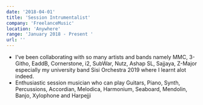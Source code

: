 ```yaml
---
date: '2018-04-01'
title: 'Session Intrumentalist'
company: 'FreelanceMusic'
location: 'Anywhere'
range: 'January 2018 - Present '
url: ''
---
```


- I’ve been collaborating with so many artists and bands namely MMC, 3-Githo, EaddB, Cornerstone, i2, SubWar, Nutz, Ashap SL, Sajjaya, Z-Major especially my university band Sisi Orchestra 2019 where I learnt alot
  indeed.
- Enthusiastic session musician who can play Guitars, Piano, Synth, Percussions, Accordian,
  Melodica, Harmonium, Seaboard, Mendolin, Banjo, Xylophone and Harpejji
